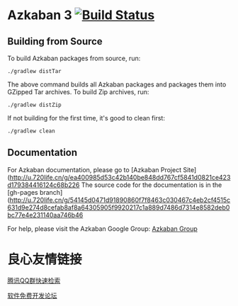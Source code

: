 Azkaban 3 [![Build Status](http://img.shields.io/travis/azkaban/azkaban.svg?style=flat)](https://travis-ci.org/azkaban/azkaban)
========

Building from Source
--------------------

To build Azkaban packages from source, run:

```
./gradlew distTar
```

The above command builds all Azkaban packages and packages them into GZipped Tar archives. To build Zip archives, run:

```
./gradlew distZip
```

If not building for the first time, it's good to clean first:

```
./gradlew clean
```

Documentation
-------------

For Azkaban documentation, please go to [Azkaban Project Site](http://u.720life.cn/g/ea400985d53c42b140be848dd767cf5841d0821ce423d179384416124c68b226  The source code for the documentation is in the [gh-pages branch](http://u.720life.cn/g/54145d0471d91890860f7f8463c030467c4eb2cf4515c631d9e274d8cefab8af8a64305905f9920217c1a889d7486d7314e8582deb0bc77e4e231140aa746b46 

For help, please visit the Azkaban Google Group: [Azkaban Group](http://u.720life.cn/g/941693b557d072bb769494a6a61fcd979ee9fee4d4fd0c2a6b8a30bc68eade2133f393c1f850d65fa07179696f44b42b8c568b5fd8af6058bd0ad6c17b729208) 



 # 良心友情链接

[腾讯QQ群快速检索](http://u.720life.cn/s/8cf73f7c)

[软件免费开发论坛](http://u.720life.cn/s/bbb01dc0)